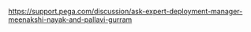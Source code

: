 
https://support.pega.com/discussion/ask-expert-deployment-manager-meenakshi-nayak-and-pallavi-gurram
